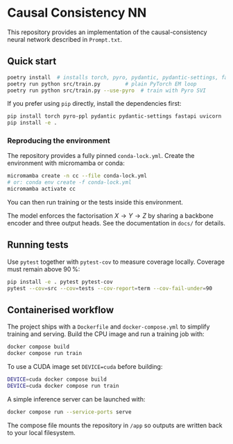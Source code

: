 # Causal Consistency NN

This repository provides an implementation of the causal-consistency neural network described in `Prompt.txt`.

## Quick start

```bash
poetry install  # installs torch, pyro, pydantic, pydantic-settings, fastapi and uvicorn
poetry run python src/train.py        # plain PyTorch EM loop
poetry run python src/train.py --use-pyro  # train with Pyro SVI
```

If you prefer using `pip` directly, install the dependencies first:

```bash
pip install torch pyro-ppl pydantic pydantic-settings fastapi uvicorn
pip install -e .
```

### Reproducing the environment

The repository provides a fully pinned `conda-lock.yml`. Create the environment
with micromamba or conda:

```bash
micromamba create -n cc --file conda-lock.yml
# or: conda env create -f conda-lock.yml
micromamba activate cc
```

You can then run training or the tests inside this environment.

The model enforces the factorisation $X \to Y \to Z$ by sharing a backbone encoder and three output heads. See the documentation in `docs/` for details.

## Running tests

Use `pytest` together with `pytest-cov` to measure coverage locally. Coverage must remain above 90 %:

```bash
pip install -e . pytest pytest-cov
pytest --cov=src --cov=tests --cov-report=term --cov-fail-under=90
```

## Containerised workflow

The project ships with a `Dockerfile` and `docker-compose.yml` to simplify
training and serving. Build the CPU image and run a training job with:

```bash
docker compose build
docker compose run train
```

To use a CUDA image set `DEVICE=cuda` before building:

```bash
DEVICE=cuda docker compose build
DEVICE=cuda docker compose run train
```

A simple inference server can be launched with:

```bash
docker compose run --service-ports serve
```

The compose file mounts the repository in `/app` so outputs are written back to
your local filesystem.
